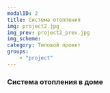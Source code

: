 ```yaml
---
modalID: 2
title: Система отопления
img: project2.jpg
img_prev: project2_prev.jpg
img_scheme: 
category: Типовой проект
groups:
    - "project"
---
```


### Система отопления в доме